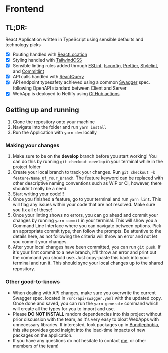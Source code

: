 # Frontend

## TL;DR:

React Application written in TypeScript using sensible defaults and technology picks

- [x] Routing handled with [ReactLocation](https://react-location.tanstack.com/)
- [x] Styling handled with [TailwindCSS](https://tailwindcss.com/)
- [x] Sensible linting rules added through [ESLint](https://eslint.org/), [tsconfig](https://www.typescriptlang.org/docs/handbook/tsconfig-json.html), [Prettier](https://prettier.io/), [Stylelint](https://stylelint.io/), and [Commitlint](https://commitlint.js.org/#/)
- [x] API calls handled with [ReactQuery](https://react-query-v3.tanstack.com/)
- [x] API endpoint typesafety achieved using a common [Swagger](https://swagger.io/) spec. following OpenAPI standard between Client and Server
- [x] WebApp is deployed to Netlify using [GitHub actions](https://github.com/features/actions)

## Getting up and running

1. Clone the repository onto your machine
2. Navigate into the folder and run `yarn install`
3. Run the Application with `yarn dev` locally

### Making your changes

1. Make sure to be on the **develop** branch before you start working! You can do this by running `git checkout develop`
   in your terminal while in the project folder
2. Create your local branch to track your changes. Run `git checkout -b feature/Name_Of_Your_Branch`. The feature keyword can be
   replaced with other descriptive naming conventions such as WIP or CI, however, there shouldn't really be a need.
3. Start writing your code!!!
4. Once you finished a feature, go to your terminal and run `yarn lint`. This will flag any issues within your code that are
   not resolved. Make sure you fix all of these!
5. Once your linting shows no errors, you can go ahead and commit your changes by running `yarn commit` in your terminal. This will
   show you a Command Line Interface where you can navigate between options. Pick an appropriate commit type, then follow the prompts.
   Be attentive to the details here, as not following the criteria will throw an error and not let you commit your changes.
6. After your local changes have been committed, you can run `git push`. If it's your first commit to a new branch, it'll throw
   an error and print out the command you should use. Just copy-paste this back into your terminal and run it. This should sync your
   local changes up to the shared repository.

### Other good-to-knows

- When dealing with API changes, make sure you overwrite the current Swagger spec. located in `/src/api/swagger.yaml` with the updated
  copy. Once done and saved, you can run the `yarn generate` command which will create all the types for you to import and use.
- Please **DO NOT INSTALL** random dependencies into this project without prior discussion with the team, as it's very easy to bloat
  WebApps with unnecessary libraries. If interested, look packages up in [Bundlephobia](https://bundlephobia.com/), this site provides
  good insight into the load-time impacts of new packages on the application.
- If you have any questions do not hesitate to contact [me](nemethgergo02@gmail.com), or other members of the team!

